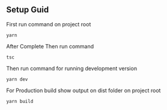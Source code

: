## Setup Guid

First run command on project root

```yarn```

After Complete Then run command

```tsc```

Then run command for running development version

```yarn dev```

For Production build show output on dist folder on project root

```yarn build```
